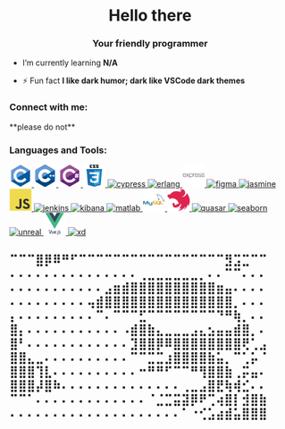 <h1 align="center">Hello there</h1>
<h3 align="center">Your friendly programmer</h3>

-  I’m currently learning **N/A**

- ⚡ Fun fact **I like dark humor; dark like VSCode dark themes**

<h3 align="left">Connect with me:</h3> **please do not**
<p align="left">
</p>

<h3 align="left">Languages and Tools:</h3>
<p align="left"> <a href="https://www.cprogramming.com/" target="_blank" rel="noreferrer"> <img src="https://raw.githubusercontent.com/devicons/devicon/master/icons/c/c-original.svg" alt="c" width="40" height="40"/> </a> <a href="https://www.w3schools.com/cpp/" target="_blank" rel="noreferrer"> <img src="https://raw.githubusercontent.com/devicons/devicon/master/icons/cplusplus/cplusplus-original.svg" alt="cplusplus" width="40" height="40"/> </a> <a href="https://www.w3schools.com/cs/" target="_blank" rel="noreferrer"> <img src="https://raw.githubusercontent.com/devicons/devicon/master/icons/csharp/csharp-original.svg" alt="csharp" width="40" height="40"/> </a> <a href="https://www.w3schools.com/css/" target="_blank" rel="noreferrer"> <img src="https://raw.githubusercontent.com/devicons/devicon/master/icons/css3/css3-original-wordmark.svg" alt="css3" width="40" height="40"/> </a> <a href="https://www.cypress.io" target="_blank" rel="noreferrer"> <img src="https://raw.githubusercontent.com/simple-icons/simple-icons/6e46ec1fc23b60c8fd0d2f2ff46db82e16dbd75f/icons/cypress.svg" alt="cypress" width="40" height="40"/> </a> <a href="https://www.erlang.org/" target="_blank" rel="noreferrer"> <img src="https://www.vectorlogo.zone/logos/erlang/erlang-official.svg" alt="erlang" width="40" height="40"/> </a> <a href="https://expressjs.com" target="_blank" rel="noreferrer"> <img src="https://raw.githubusercontent.com/devicons/devicon/master/icons/express/express-original-wordmark.svg" alt="express" width="40" height="40"/> </a> <a href="https://www.figma.com/" target="_blank" rel="noreferrer"> <img src="https://www.vectorlogo.zone/logos/figma/figma-icon.svg" alt="figma" width="40" height="40"/> </a> <a href="https://jasmine.github.io/" target="_blank" rel="noreferrer"> <img src="https://www.vectorlogo.zone/logos/jasmine/jasmine-icon.svg" alt="jasmine" width="40" height="40"/> </a> <a href="https://developer.mozilla.org/en-US/docs/Web/JavaScript" target="_blank" rel="noreferrer"> <img src="https://raw.githubusercontent.com/devicons/devicon/master/icons/javascript/javascript-original.svg" alt="javascript" width="40" height="40"/> </a> <a href="https://www.jenkins.io" target="_blank" rel="noreferrer"> <img src="https://www.vectorlogo.zone/logos/jenkins/jenkins-icon.svg" alt="jenkins" width="40" height="40"/> </a> <a href="https://www.elastic.co/kibana" target="_blank" rel="noreferrer"> <img src="https://www.vectorlogo.zone/logos/elasticco_kibana/elasticco_kibana-icon.svg" alt="kibana" width="40" height="40"/> </a> <a href="https://www.mathworks.com/" target="_blank" rel="noreferrer"> <img src="https://upload.wikimedia.org/wikipedia/commons/2/21/Matlab_Logo.png" alt="matlab" width="40" height="40"/> </a> <a href="https://www.mysql.com/" target="_blank" rel="noreferrer"> <img src="https://raw.githubusercontent.com/devicons/devicon/master/icons/mysql/mysql-original-wordmark.svg" alt="mysql" width="40" height="40"/> </a> <a href="https://nestjs.com/" target="_blank" rel="noreferrer"> <img src="https://raw.githubusercontent.com/devicons/devicon/master/icons/nestjs/nestjs-plain.svg" alt="nestjs" width="40" height="40"/> </a> <a href="https://quasar.dev/" target="_blank" rel="noreferrer"> <img src="https://cdn.quasar.dev/logo/svg/quasar-logo.svg" alt="quasar" width="40" height="40"/> </a> <a href="https://seaborn.pydata.org/" target="_blank" rel="noreferrer"> <img src="https://seaborn.pydata.org/_images/logo-mark-lightbg.svg" alt="seaborn" width="40" height="40"/> </a> <a href="https://unrealengine.com/" target="_blank" rel="noreferrer"> <img src="https://raw.githubusercontent.com/kenangundogan/fontisto/036b7eca71aab1bef8e6a0518f7329f13ed62f6b/icons/svg/brand/unreal-engine.svg" alt="unreal" width="40" height="40"/> </a> <a href="https://vuejs.org/" target="_blank" rel="noreferrer"> <img src="https://raw.githubusercontent.com/devicons/devicon/master/icons/vuejs/vuejs-original-wordmark.svg" alt="vuejs" width="40" height="40"/> </a> <a href="https://www.adobe.com/products/xd.html" target="_blank" rel="noreferrer"> <img src="https://cdn.worldvectorlogo.com/logos/adobe-xd.svg" alt="xd" width="40" height="40"/> </a> </p>

<h2>
⠉⠉⠉⣿⡿⠿⠛⠋⠉⠉⠉⠉⠉⠉⠉⠉⠉⠉⠉⠉⠉⠉⠉⠉⠉⣻⣩⣉⠉⠉
⠄⠄⠄⠄⠄⠄⠄⠄⠄⠄⠄⠄⠄⠄⠄⢀⣀⣀⣀⣀⣀⣀⡀⠄⠄⠉⠉⠄⠄⠄
⠄⠄⠄⠄⠄⠄⠄⠄⠄⠄⠄⣠⣶⣾⣿⣿⣿⣿⣿⣿⣿⣿⣿⣿⣶⣤⠄⠄⠄⠄
⠄⠄⠄⠄⠄⠄⠄⠄⠄⢤⣾⣿⣿⣿⣿⣿⣿⣿⣿⣿⣿⣿⣿⣿⣿⣿⡀⠄⠄⠄
⡄⠄⠄⠄⠄⠄⠄⠄⠄⠄⠉⠄⠉⠉⠉⣋⠉⠉⠉⠉⠉⠉⠉⠉⠙⠛⢷⡀⠄⠄
⣿⡄⠄⠄⠄⠄⠄⠄⠄⠄⠄⠄⠄⠠⣾⣿⣷⣄⣀⣀⣀⣠⣄⣢⣤⣤⣾⣿⡀⠄
⣿⠃⠄⠄⠄⠄⠄⠄⠄⠄⠄⠄⠄⠄⣹⣿⣿⡿⠿⣿⣿⣿⣿⣿⣿⣿⣿⢟⢁⣠
⣿⣿⣄⣀⠄⠄⠄⠄⠄⠄⠄⠄⠄⠄⠉⠉⣉⣉⣰⣿⣿⣿⣿⣷⣥⡀⠉⢁⡥⠈
⣿⣿⣿⢹⣇⠄⠄⠄⠄⠄⠄⠄⠄⠄⠄⠒⠛⠛⠋⠉⠉⠛⢻⣿⣿⣷⢀⡭⣤⠄
⣿⣿⣿⡼⣿⠷⠄⠄⠄⠄⠄⠄⠄⠄⠄⠄⠄⠄⠄⠄⢀⣀⣠⣿⣟⢷⢾⣊⠄⠄
⠉⠉⠁⠄⠄⠄⠄⠄⠄⠄⠄⠄⠄⠄⠄⠄⠈⣈⣉⣭⣽⡿⠟⢉⢴⣿⡇⣺⣿⣷
⠄⠄⠄⠄⠄⠄⠄⠄⠄⠄⠄⠄⠄⠄⠄⠄⠄⠄⠄⠄⠁⠐⢊⣡⣴⣾⣥⣿⣿⣿
</h2>
